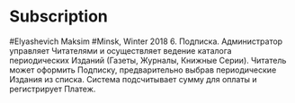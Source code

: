 # Subscription
#Elyashevich Maksim
#Minsk, Winter 2018
6. Подписка. Администратор управляет Читателями и осуществляет ведение каталога периодических Изданий (Газеты, Журналы, Книжные Серии). Читатель может оформить Подписку, предварительно выбрав периодические Издания из списка. Система подсчитывает сумму для оплаты и регистрирует Платеж.

